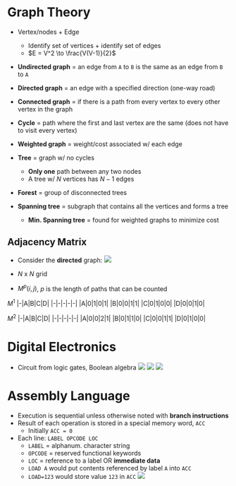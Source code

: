 # Graph Theory
- Vertex/nodes + Edge
	- Identify set of vertices + identify set of edges
	- $E = V^2 \to \frac{V(V-1)}{2}$
- **Undirected graph** = an edge from `A` to `B` is the same as an edge from `B` to `A`
- **Directed graph** = an edge with a specified direction (one-way road)
- **Connected graph** = if there is a path from every vertex to every other vertex in the graph
- **Cycle** = path where the first and last vertex are the same (does not have to visit every vertex)
- **Weighted graph** = weight/cost associated w/ each edge

- **Tree** = graph w/ no cycles
	- **Only one** path between any two nodes
	- A tree w/ $N$ vertices has $N-1$ edges
- **Forest** = group of disconnected trees
- **Spanning tree** = subgraph that contains all the vertices and forms a tree
	- **Min. Spanning tree** = found for weighted graphs to minimize cost

## Adjacency Matrix
- Consider the **directed** graph:
![](Pasted%20image%2020230514000220.png)

- $N$ x $N$ grid
- $M^p (i, j)$, $p$ is the length of paths that can be counted

$M^1$
|-|A|B|C|D|
|-|-|-|-|-|
|A|0|1|0|1|
|B|0|0|1|1|
|C|0|1|0|0|
|D|0|0|1|0|

$M^2$
|-|A|B|C|D|
|-|-|-|-|-|
|A|0|0|2|1|
|B|0|1|1|0|
|C|0|0|1|1|
|D|0|1|0|0|


# Digital Electronics
- Circuit from logic gates, Boolean algebra
![](Pasted%20image%2020230514004140.png)
![](Pasted%20image%2020230514004157.png)
![](Pasted%20image%2020230514004207.png)

# Assembly Language
- Execution is sequential unless otherwise noted with **branch instructions**
- Result of each operation is stored in a special memory word, `ACC`
	- Initially `ACC = 0`
- Each line: `LABEL OPCODE LOC`
	- `LABEL` = alphanum. character string
	- `OPCODE` = reserved functional keywords
	- `LOC` = reference to a label OR **immediate data**
	- `LOAD A` would put contents referenced by label `A` into `ACC`
	- `LOAD=123` would store value `123` in `ACC`
![](Pasted%20image%2020230514004448.png)